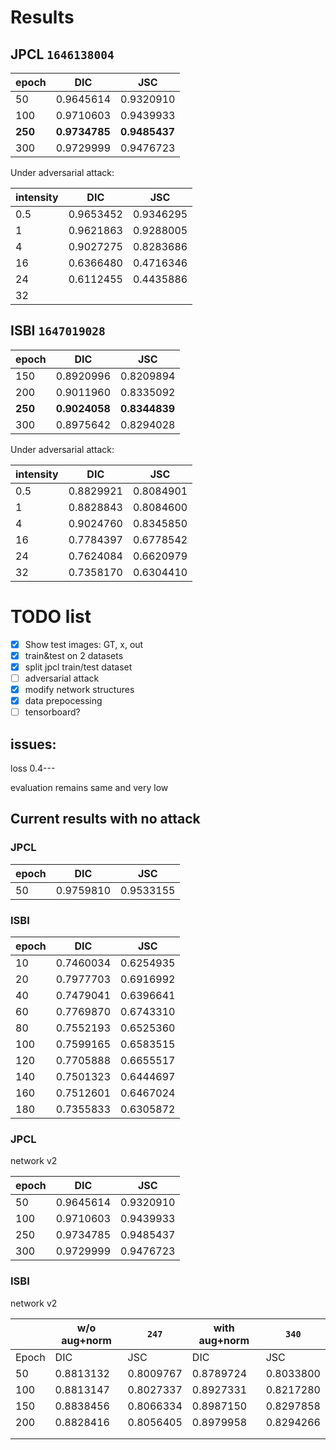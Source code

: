 # Results

## JPCL `1646138004`

| epoch    | DIC            | JSC            |
| -------- | -------------- | -------------- |
| 50       | 0.9645614      | 0.9320910      |
| 100      | 0.9710603      | 0.9439933      |
| **250** | **0.9734785** | **0.9485437** |
| 300      | 0.9729999      | 0.9476723      |

Under adversarial attack:

| intensity | DIC       | JSC       |
| --------- | --------- | --------- |
| 0.5       | 0.9653452 | 0.9346295 |
| 1         | 0.9621863 | 0.9288005 |
| 4         | 0.9027275 | 0.8283686 |
| 16        | 0.6366480 | 0.4716346 |
| 24        | 0.6112455 | 0.4435886 |
| 32        |           |           |


## ISBI `1647019028`

| epoch         | DIC                 | JSC                 |
| ------------- | ------------------- | ------------------- |
| 150           | 0.8920996           | 0.8209894           |
| 200           | 0.9011960           | 0.8335092           |
| **250** | **0.9024058** | **0.8344839** |
| 300           | 0.8975642           | 0.8294028           |

Under adversarial attack:

| intensity | DIC       | JSC       |
| --------- | --------- | --------- |
| 0.5       | 0.8829921 | 0.8084901 |
| 1         | 0.8828843 | 0.8084600 |
| 4         | 0.9024760 | 0.8345850 |
| 16        | 0.7784397 | 0.6778542 |
| 24        | 0.7624084 | 0.6620979 |
| 32        | 0.7358170 | 0.6304410 |

# TODO list

- [X] Show test images: GT, x, out
- [X] train&test on 2 datasets
- [X] split jpcl train/test dataset
- [ ] adversarial attack
- [X] modify network structures
- [X] data prepocessing
- [ ] tensorboard?

## issues:

loss 0.4---

evaluation remains same and very low

## Current results with no attack

### JPCL

| epoch | DIC       | JSC       |
| ----- | --------- | --------- |
| 50    | 0.9759810 | 0.9533155 |

### ISBI

| epoch | DIC       | JSC       |
| ----- | --------- | --------- |
| 10    | 0.7460034 | 0.6254935 |
| 20    | 0.7977703 | 0.6916992 |
| 40    | 0.7479041 | 0.6396641 |
| 60    | 0.7769870 | 0.6743310 |
| 80    | 0.7552193 | 0.6525360 |
| 100   | 0.7599165 | 0.6583515 |
| 120   | 0.7705888 | 0.6655517 |
| 140   | 0.7501323 | 0.6444697 |
| 160   | 0.7512601 | 0.6467024 |
| 180   | 0.7355833 | 0.6305872 |

### JPCL

network v2

| epoch | DIC       | JSC       |
| ----- | --------- | --------- |
| 50    | 0.9645614 | 0.9320910 |
| 100   | 0.9710603 | 0.9439933 |
| 250   | 0.9734785 | 0.9485437 |
| 300   | 0.9729999 | 0.9476723 |

### ISBI

network v2

|       | w/o aug+norm | `247`   | with aug+norm | `340`   |
| ----- | ------------ | --------- | ------------- | --------- |
| Epoch | DIC          | JSC       | DIC           | JSC       |
| 50    | 0.8813132    | 0.8009767 | 0.8789724     | 0.8033800 |
| 100   | 0.8813147    | 0.8027337 | 0.8927331     | 0.8217280 |
| 150   | 0.8838456    | 0.8066334 | 0.8987150     | 0.8297858 |
| 200   | 0.8828416    | 0.8056405 | 0.8979958     | 0.8294266 |
|       |              |           |               |           |
|       |              |           |               |           |
